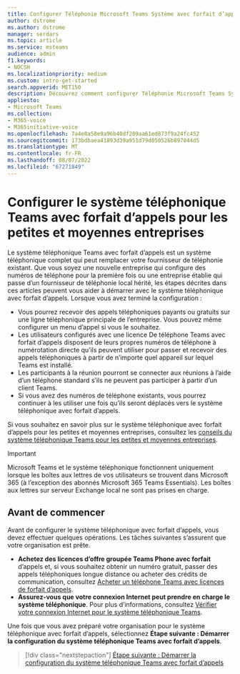 ```yaml
---
title: Configurer Téléphonie Microsoft Teams Système avec forfait d’appels pour les petites et moyennes entreprises
author: dstrome
ms.author: dstrome
manager: serdars
ms.topic: article
ms.service: msteams
audience: admin
f1.keywords:
- NOCSH
ms.localizationpriority: medium
ms.custom: intro-get-started
search.appverid: MET150
description: Découvrez comment configurer Téléphonie Microsoft Teams Système avec forfait d’appels dans votre petite ou moyenne entreprise ou organisation.
appliesto:
- Microsoft Teams
ms.collection:
- M365-voice
- M365initiative-voice
ms.openlocfilehash: 7a4e8a58e9a96b40df209aa61ed873f9a24fc452
ms.sourcegitcommit: 173bdbaea41893d39a951d79d050526b897044d5
ms.translationtype: MT
ms.contentlocale: fr-FR
ms.lasthandoff: 08/07/2022
ms.locfileid: "67271849"
---
```

# <a name="set-up-the-teams-phone-system-with-calling-plan-bundle-for-small-to-medium-businesses"></a>Configurer le système téléphonique Teams avec forfait d’appels pour les petites et moyennes entreprises

Le système téléphonique Teams avec forfait d’appels est un système téléphonique complet qui peut remplacer votre fournisseur de téléphonie existant. Que vous soyez une nouvelle entreprise qui configure des numéros de téléphone pour la première fois ou une entreprise établie qui passe d’un fournisseur de téléphonie local hérité, les étapes décrites dans ces articles peuvent vous aider à démarrer avec le système téléphonique avec forfait d’appels. Lorsque vous avez terminé la configuration :

* Vous pourrez recevoir des appels téléphoniques payants ou gratuits sur une ligne téléphonique principale de l’entreprise. Vous pouvez même configurer un menu d’appel si vous le souhaitez.
* Les utilisateurs configurés avec une licence De téléphone Teams avec forfait d’appels disposent de leurs propres numéros de téléphone à numérotation directe qu’ils peuvent utiliser pour passer et recevoir des appels téléphoniques à partir de n’importe quel appareil sur lequel Teams est installé.
* Les participants à la réunion pourront se connecter aux réunions à l’aide d’un téléphone standard s’ils ne peuvent pas participer à partir d’un client Teams.
* Si vous avez des numéros de téléphone existants, vous pourrez continuer à les utiliser une fois qu’ils seront déplacés vers le système téléphonique avec forfait d’appels.

Si vous souhaitez en savoir plus sur le système téléphonique avec forfait d’appels pour les petites et moyennes entreprises, consultez les [conseils du système téléphonique Teams pour les petites et moyennes entreprises](whats-business-voice.md).

> [!IMPORTANT]
> Microsoft Teams et le système téléphonique fonctionnent uniquement lorsque les boîtes aux lettres de vos utilisateurs se trouvent dans Microsoft 365 (à l’exception des abonnés Microsoft 365 Teams Essentials). Les boîtes aux lettres sur serveur Exchange local ne sont pas prises en charge.

## <a name="before-you-begin"></a>Avant de commencer

Avant de configurer le système téléphonique avec forfait d’appels, vous devez effectuer quelques opérations. Les tâches suivantes s’assurent que votre organisation est prête.

* **Achetez des licences d’offre groupée Teams Phone avec forfait** d’appels et, si vous souhaitez obtenir un numéro gratuit, passer des appels téléphoniques longue distance ou acheter des crédits de communication, consultez [Acheter un téléphone Teams avec licences de forfait d’appels](whats-business-voice.md#how-do-i-purchase-teams-phone-with-calling-plan-bundle-licenses).
* **Assurez-vous que votre connexion Internet peut prendre en charge le système téléphonique**. Pour plus d’informations, consultez [Vérifier votre connexion Internet pour le système téléphonique Teams](get-ready-internet.md).

Une fois que vous avez préparé votre organisation pour le système téléphonique avec forfait d’appels, sélectionnez **Étape suivante : Démarrer la configuration du système téléphonique Teams avec forfait d’appels**.

> [!div class="nextstepaction"]
> [Étape suivante : Démarrer la configuration du système téléphonique Teams avec forfait d’appels](set-up-emergency-locations.md)
